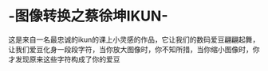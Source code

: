 # -图像转换之蔡徐坤IKUN-
这是来自一名最忠诚的ikun的课上小灵感的作品，它让我们的数码爱豆翩翩起舞，让我们爱豆化身一段段字符，当你放大图像时，你不知所措，当你缩小图像时，你才发现原来这些字符构成了你的爱豆
